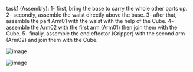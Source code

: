 task1 (Assembly):
1- first, bring the base to carry the whole other parts up.
2- secondly, assemble the waist directly above the base.
3- after that, assemble the part Arm01 with the waist with the help of the Cube.
4- assemble the Arm02 with the first arm (Arm01) then join them with the Cube.
5- finally, assemble the end effector (Gripper) with the second arm (Arm02) and join them with the Cube.




![image](https://user-images.githubusercontent.com/85629290/122488182-9ccbe280-cfe5-11eb-9ce3-6d3254c0130a.png)





![image](https://user-images.githubusercontent.com/85629290/122488248-bc630b00-cfe5-11eb-8d6d-eea6a8da6683.png)








